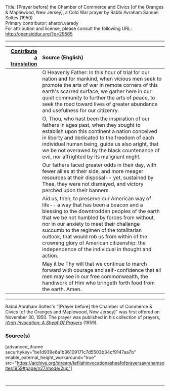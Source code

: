 <html>
<head></head>
<body>
Title: [Prayer before] the Chamber of Commerce and Civics [of the Oranges & Maplewood, New Jersey], a Cold War prayer by Rabbi Avraham Samuel Soltes (1950)<br />
Primary contributor: aharon.varady<br />
For attribution and license, please consult the following URL: <a href="http://opensiddur.org/?p=29565">http://opensiddur.org/?p=29565</a>
<p />
<hr />

<table style="margin-left: auto;margin-right: auto;" class="draggable">
<thead><tr><th id="x" style="text-align: right;"><a href="/contributing/upload/">Contribute a translation</a></th><th style="text-align: left;">Source (English)</th></tr></thead>
<tbody>
<tr><td style="vertical-align:top;">
<div class="liturgy"><span lang="he">

</span></div></td>
 
<td style="vertical-align:top;">
<div class="english">
O Heavenly Father:
In this hour of trial
for our nation
and for mankind,
when vicious men
seek to promote the arts of war
in remote corners
of this earth's scarred surface,
we gather here
in our quiet community
to further the arts of peace,
to seek the road
toward lives of greater abundance
and usefulness
for our citizenry.
</div></td></tr>


<tr><td style="vertical-align:top;">
<div class="liturgy"><span lang="he">

</span></div></td>
 
<td style="vertical-align:top;">
<div class="english">
O, Thou,
who hast been the inspiration of our fathers
in ages past,
when they sought to establish
upon this continent
a nation
conceived in liberty
and dedicated
to the freedom of each individual human being,
guide us
also
aright,
that we be not overawed
by the black countenance of evil,
nor affrighted
by its malignant might.
</div></td></tr>


<tr><td style="vertical-align:top;">
<div class="liturgy"><span lang="he">

</span></div></td>
 
<td style="vertical-align:top;">
<div class="english">
Our fathers faced greater odds
in their day,
with fewer allies 
at their side,
and more meager resources
at their disposal--
yet,
sustained by Thee,
they were not dismayed,
and victory
perched upon their banners.
</div></td></tr>


<tr><td style="vertical-align:top;">
<div class="liturgy"><span lang="he">

</span></div></td>
 
<td style="vertical-align:top;">
<div class="english">
Aid us,
then,
to preserve our American way of life--
a way
that has been a beacon
and a blessing
to the downtrodden peoples of the earth
that we be not humbled
by forces from without,
nor
in our anxiety to meet their challenge
succumb
to the regimen of the totalitarian outlook,
that would rob us
from within
of the crowning glory of American citizenship:
the independence of the individual
in thought and action.
</div></td></tr>


<tr><td style="vertical-align:top;">
<div class="liturgy"><span lang="he">

</span></div></td>
 
<td style="vertical-align:top;">
<div class="english">
May it be Thy will
that we continue
to march forward
with courage
and self-confidence
that all men may see
in our free commonwealth,
the handiwork
of Him
who bringeth forth
food
from the earth.
Amen.
</div></td></tr>
</tbody></table>

<hr />

Rabbi Abraham Soltes's "[Prayer before] the Chamber of Commerce &amp; Civics [of the Oranges and Maplewood, New Jersey]" was first offered on November 30, 1950. The prayer was published in his collection of prayers, <a href="http://opensiddur.org/?p=27974">תפלה <em>Invocation: A Sheaf Of Prayers</em></a> (1959).

<h3>Source(s)</h3>

[advanced_iframe securitykey="be1d939e6a1b36109171c7d5503b34cf9147aa7b" enable_external_height_workaround="true" src="https://archive.org/stream/tefilahinvocationasheafofprayersavrahamsoltes1959#page/n27/mode/2up"]

&nbsp;

<hr />

&nbsp;
</body>
</html>